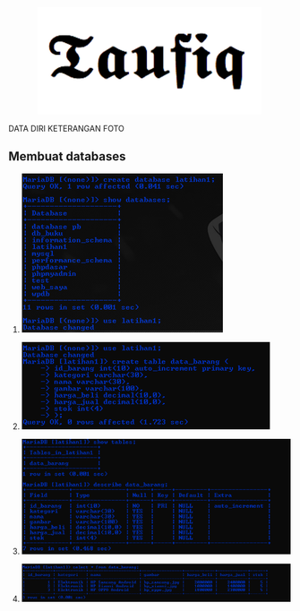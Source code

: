 <p align="center"><a href="https://github.com/taufiqalif" target="_blank">
<img src="img/taufiq.png" width="400"></a></p>

<tr>
<td width="200">DATA DIRI</td>
<td width="400">KETERANGAN</td>
<td width="200">FOTO</td>
</tr>

## Membuat databases

1. ![db-01.png](img/db-01.png)

2. ![db-02.png](img/db-02.png)

3. ![db-03.png](img/db-03.png)

4. ![db-04.png](img/db-04.png)
